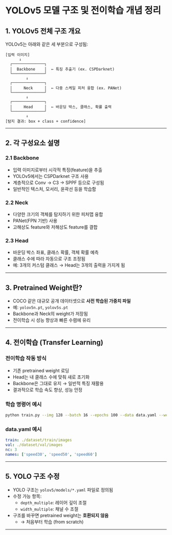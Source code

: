 # YOLOv5 모델 구조 및 전이학습 개념 정리

## 1. YOLOv5 전체 구조 개요

YOLOv5는 아래와 같은 세 부분으로 구성됨:

```
[입력 이미지]
      ↓
  ┌──────────────┐
  │  Backbone    │  ← 특징 추출기 (ex. CSPDarknet)
  └──────────────┘
         ↓
  ┌──────────────┐
  │     Neck     │  ← 다중 스케일 피처 융합 (ex. PANet)
  └──────────────┘
         ↓
  ┌──────────────┐
  │     Head     │  ← 바운딩 박스, 클래스, 확률 출력
  └──────────────┘
         ↓
[탐지 결과: box + class + confidence]
```

---

## 2. 각 구성요소 설명

### 2.1 Backbone
- 입력 이미지로부터 시각적 특징(feature)을 추출
- YOLOv5에서는 CSPDarknet 구조 사용
- 계층적으로 Conv → C3 → SPPF 등으로 구성됨
- 일반적인 텍스처, 모서리, 윤곽선 등을 학습함

### 2.2 Neck
- 다양한 크기의 객체를 탐지하기 위한 피처맵 융합
- PANet(FPN 기반) 사용
- 고해상도 feature와 저해상도 feature를 결합

### 2.3 Head
- 바운딩 박스 좌표, 클래스 확률, 객체 확률 예측
- 클래스 수에 따라 자동으로 구조 조정됨
- 예: 3개의 커스텀 클래스 → Head는 3개의 출력을 가지게 됨

---

## 3. Pretrained Weight란?

- COCO 같은 대규모 공개 데이터셋으로 **사전 학습된 가중치 파일**
- 예: `yolov5n.pt`, `yolov5s.pt`
- Backbone과 Neck의 weight가 저장됨
- 전이학습 시 성능 향상과 빠른 수렴에 유리

---

## 4. 전이학습 (Transfer Learning)

### 전이학습 작동 방식
- 기존 pretrained weight 로딩
- Head는 내 클래스 수에 맞춰 새로 초기화
- Backbone은 그대로 유지 → 일반적 특징 재활용
- 결과적으로 학습 속도 향상, 성능 안정

### 학습 명령어 예시
```bash
python train.py --img 128 --batch 16 --epochs 100 --data data.yaml --weights yolov5n.pt --name my_project
```

### data.yaml 예시
```yaml
train: ./dataset/train/images
val: ./dataset/val/images
nc: 3
names: ['speed30', 'speed50', 'speed60']
```

---

## 5. YOLO 구조 수정

- YOLO 구조는 `yolov5/models/*.yaml` 파일로 정의됨
- 수정 가능 항목:
  - `depth_multiple`: 레이어 깊이 조절
  - `width_multiple`: 채널 수 조절
- 구조를 바꾸면 pretrained weight는 **호환되지 않음**
  - → 처음부터 학습 (from scratch)

---

